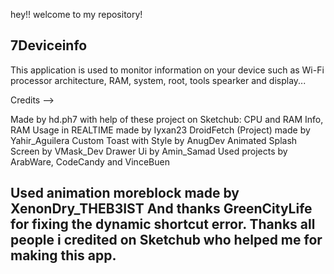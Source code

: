 hey!!
welcome to my repository!

7Deviceinfo
-----------
This application is used to monitor information on your device such as Wi-Fi processor architecture, RAM, system, root, tools spearker and display...

Credits -->

Made by hd.ph7 with help of these project on Sketchub:
CPU and RAM Info, RAM Usage in REALTIME made by Iyxan23
DroidFetch (Project) made by Yahir_Aguilera
Custom Toast with Style by AnugDev
Animated Splash Screen by VMask_Dev
Drawer Ui by Amin_Samad
Used projects by ArabWare, CodeCandy and VinceBuen

Used animation moreblock made by XenonDry_THEB3IST
And thanks GreenCityLife for fixing the dynamic shortcut error.
Thanks all people i credited on Sketchub who helped me for making this app.
---
